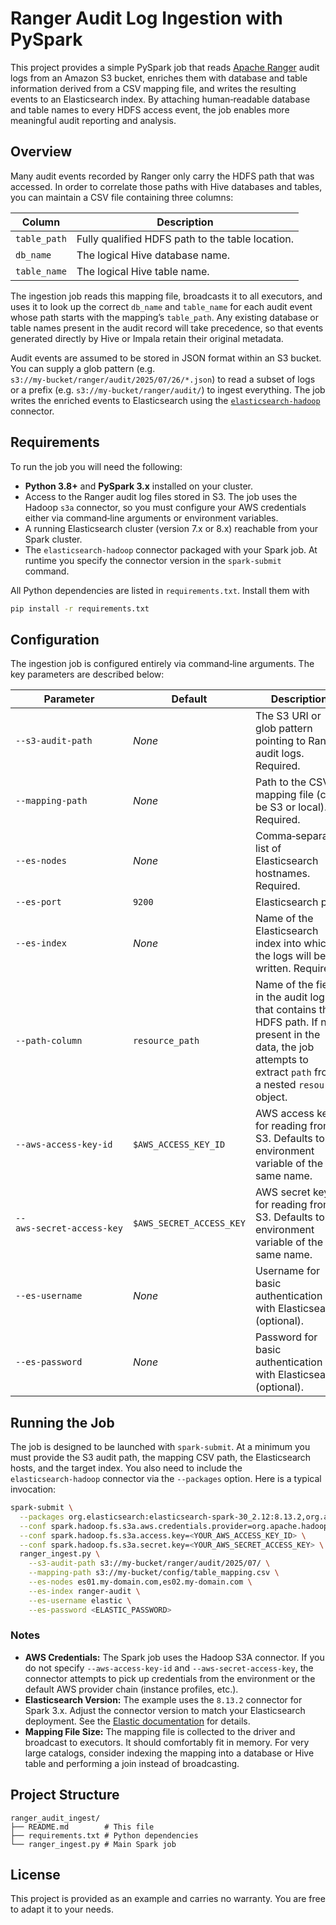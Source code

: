 # Ranger Audit Log Ingestion with PySpark

This project provides a simple PySpark job that reads [Apache Ranger](https://ranger.apache.org/) audit logs from an Amazon S3 bucket, enriches them with database and table information derived from a CSV mapping file, and writes the resulting events to an Elasticsearch index.  By attaching human‑readable database and table names to every HDFS access event, the job enables more meaningful audit reporting and analysis.

## Overview

Many audit events recorded by Ranger only carry the HDFS path that was accessed.  In order to correlate those paths with Hive databases and tables, you can maintain a CSV file containing three columns:

| Column      | Description                                      |
|-------------|--------------------------------------------------|
| `table_path`| Fully qualified HDFS path to the table location. |
| `db_name`   | The logical Hive database name.                  |
| `table_name`| The logical Hive table name.                     |

The ingestion job reads this mapping file, broadcasts it to all executors, and uses it to look up the correct `db_name` and `table_name` for each audit event whose path starts with the mapping’s `table_path`.  Any existing database or table names present in the audit record will take precedence, so that events generated directly by Hive or Impala retain their original metadata.

Audit events are assumed to be stored in JSON format within an S3 bucket.  You can supply a glob pattern (e.g. `s3://my‑bucket/ranger/audit/2025/07/26/*.json`) to read a subset of logs or a prefix (e.g. `s3://my‑bucket/ranger/audit/`) to ingest everything.  The job writes the enriched events to Elasticsearch using the [`elasticsearch‑hadoop`](https://www.elastic.co/guide/en/elasticsearch/hadoop/current/spark.html) connector.

## Requirements

To run the job you will need the following:

* **Python 3.8+** and **PySpark 3.x** installed on your cluster.
* Access to the Ranger audit log files stored in S3.  The job uses the Hadoop `s3a` connector, so you must configure your AWS credentials either via command‑line arguments or environment variables.
* A running Elasticsearch cluster (version 7.x or 8.x) reachable from your Spark cluster.
* The `elasticsearch‑hadoop` connector packaged with your Spark job.  At runtime you specify the connector version in the `spark‑submit` command.

All Python dependencies are listed in `requirements.txt`.  Install them with

```bash
pip install -r requirements.txt
```

## Configuration

The ingestion job is configured entirely via command‑line arguments.  The key parameters are described below:

| Parameter                   | Default | Description |
|----------------------------|---------|-------------|
| `--s3‑audit‑path`          | _None_  | The S3 URI or glob pattern pointing to Ranger audit logs.  Required. |
| `--mapping‑path`           | _None_  | Path to the CSV mapping file (can be S3 or local).  Required. |
| `--es‑nodes`               | _None_  | Comma‑separated list of Elasticsearch hostnames.  Required. |
| `--es‑port`                | `9200`  | Elasticsearch port. |
| `--es‑index`               | _None_  | Name of the Elasticsearch index into which the logs will be written.  Required. |
| `--path‑column`            | `resource_path` | Name of the field in the audit log that contains the HDFS path.  If not present in the data, the job attempts to extract `path` from a nested `resource` object. |
| `--aws‑access‑key‑id`      | `$AWS_ACCESS_KEY_ID` | AWS access key for reading from S3.  Defaults to the environment variable of the same name. |
| `--aws‑secret‑access‑key`  | `$AWS_SECRET_ACCESS_KEY` | AWS secret key for reading from S3.  Defaults to the environment variable of the same name. |
| `--es‑username`            | _None_  | Username for basic authentication with Elasticsearch (optional). |
| `--es‑password`            | _None_  | Password for basic authentication with Elasticsearch (optional). |

## Running the Job

The job is designed to be launched with `spark‑submit`.  At a minimum you must provide the S3 audit path, the mapping CSV path, the Elasticsearch hosts, and the target index.  You also need to include the `elasticsearch‑hadoop` connector via the `--packages` option.  Here is a typical invocation:

```bash
spark‑submit \
  --packages org.elasticsearch:elasticsearch‑spark‑30_2.12:8.13.2,org.apache.hadoop:hadoop‑aws:3.3.4 \
  --conf spark.hadoop.fs.s3a.aws.credentials.provider=org.apache.hadoop.fs.s3a.SimpleAWSCredentialsProvider \
  --conf spark.hadoop.fs.s3a.access.key=<YOUR_AWS_ACCESS_KEY_ID> \
  --conf spark.hadoop.fs.s3a.secret.key=<YOUR_AWS_SECRET_ACCESS_KEY> \
  ranger_ingest.py \
    --s3‑audit‑path s3://my‑bucket/ranger/audit/2025/07/ \
    --mapping‑path s3://my‑bucket/config/table_mapping.csv \
    --es‑nodes es01.my‑domain.com,es02.my‑domain.com \
    --es‑index ranger‑audit \
    --es‑username elastic \
    --es‑password <ELASTIC_PASSWORD>
```

### Notes

* **AWS Credentials:** The Spark job uses the Hadoop S3A connector.  If you do not specify `--aws‑access‑key‑id` and `--aws‑secret‑access‑key`, the connector attempts to pick up credentials from the environment or the default AWS provider chain (instance profiles, etc.).
* **Elasticsearch Version:** The example uses the `8.13.2` connector for Spark 3.x.  Adjust the connector version to match your Elasticsearch deployment.  See the [Elastic documentation](https://www.elastic.co/guide/en/elasticsearch/hadoop/current/install.html) for details.
* **Mapping File Size:** The mapping file is collected to the driver and broadcast to executors.  It should comfortably fit in memory.  For very large catalogs, consider indexing the mapping into a database or Hive table and performing a join instead of broadcasting.

## Project Structure

```
ranger_audit_ingest/
├── README.md        # This file
├── requirements.txt # Python dependencies
└── ranger_ingest.py # Main Spark job
```

## License

This project is provided as an example and carries no warranty.  You are free to adapt it to your needs.